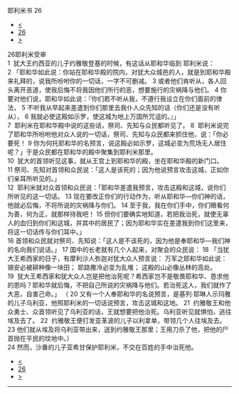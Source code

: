 ﻿





 耶利米书 26




* [<](bible/JER25.md)
* [26](bible/JER.md)
* [>](bible/JER27.md)



 
26耶利米受审  
1  犹大王约西亚的儿子约雅敬登基的时候，有这话从耶和华临到 耶利米说： 
2 「耶和华如此说：你站在耶和华殿的院内，对犹大众城邑的人，就是到耶和华殿来礼拜的，说我所吩咐你的一切话，一字不可删减。 
3 或者他们肯听从，各人回头离开恶道，使我后悔不将我因他们所行的恶，想要施行的灾祸降与他们。 
4 你要对他们说，耶和华如此说：『你们若不听从我，不遵行我设立在你们面前的律法， 
5 不听我从早起来差遣到你们那里去我仆人众先知的话（你们还是没有听从）， 
6 我就必使这殿如示罗，使这城为地上万国所咒诅的。』」  
7  耶利米在耶和华殿中说的这些话，祭司、先知与众民都听见了。 
8  耶利米说完了耶和华所吩咐他对众人说的一切话，祭司、先知与众民都来抓住他，说：「你必要死！ 
9 你为何托耶和华的名预言，说这殿必如示罗，这城必变为荒场无人居住呢？」于是众民都在耶和华的殿中聚集到耶利米那里。  
10  犹大的首领听见这事，就从王宫上到耶和华的殿，坐在耶和华殿的新门口。 
11 祭司、先知对首领和众民说：「这人是该死的；因为他说预言攻击这城，正如你们亲耳所听见的。」  
12  耶利米就对众首领和众民说：「耶和华差遣我预言，攻击这殿和这城，说你们所听见的这一切话。 
13 现在要改正你们的行动作为，听从耶和华—你们神的话，他就必后悔，不将所说的灾祸降与你们。 
14 至于我，我在你们手中，你们眼看何为善，何为正，就那样待我吧！ 
15 但你们要确实地知道，若把我治死，就使无辜人的血归到你们和这城，并其中的居民了；因为耶和华实在差遣我到你们这里来，将这一切话传与你们耳中。」  
16 首领和众民就对祭司、先知说：「这人是不该死的，因为他是奉耶和华—我们神的名向我们说话。」 
17 国中的长老就有几个人起来，对聚会的众民说： 
18 「当犹大王希西家的日子，有摩利沙人弥迦对犹大众人预言说： 万军之耶和华如此说： 锡安必被耕种像一块田； 耶路撒冷必变为乱堆； 这殿的山必像丛林的高处。  
19  犹大王希西家和犹大众人岂是把他治死呢？希西家岂不是敬畏耶和华、恳求他的恩吗？耶和华就后悔，不把自己所说的灾祸降与他们。若治死这人，我们就作了大恶，自害己命。」 （ 
20 又有一个人奉耶和华的名说预言，是基列·耶琳人示玛雅的儿子乌利亚，他照耶利米的一切话说预言，攻击这城和这地。 
21  约雅敬王和他众勇士、众首领听见了乌利亚的话，王就想要把他治死。乌利亚听见就惧怕，逃往埃及去了。 
22  约雅敬王便打发亚革波的儿子以利拿单，带领几个人往埃及去。 
23 他们就从埃及将乌利亚带出来，送到约雅敬王那里；王用刀杀了他，把他的尸首抛在平民的坟地中。）  
24 然而，沙番的儿子亚希甘保护耶利米，不交在百姓的手中治死他。 
* [<](bible/JER25.md)
* [26](bible/JER.md)
* [>](bible/JER27.md)





---










